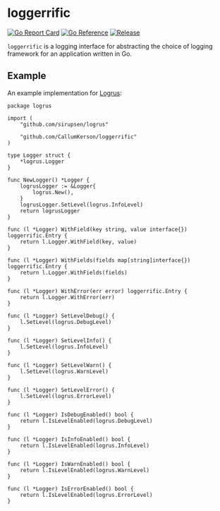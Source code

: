 # loggerrific

[![Go Report Card](https://goreportcard.com/badge/github.com/CallumKerson/loggerrific?style=flat-square)](https://goreportcard.com/report/github.com/CallumKerson/loggerrific)
[![Go Reference](https://pkg.go.dev/badge/github.com/CallumKerson/loggerrific.svg)](https://pkg.go.dev/github.com/CallumKerson/loggerrific)
[![Release](https://img.shields.io/github/release/CallumKerson/loggerrific.svg?style=flat-square)](https://github.com/CallumKerson/loggerrific/releases/latest)

`loggerrific` is a logging interface for abstracting the choice of logging framework
for an application written in Go.

## Example

An example implementation for [Logrus](https://github.com/sirupsen/logrus):
```
package logrus

import (
	"github.com/sirupsen/logrus"

	"github.com/CallumKerson/loggerrific"
)

type Logger struct {
	*logrus.Logger
}

func NewLogger() *Logger {
	logrusLogger := &Logger{
		logrus.New(),
	}
	logrusLogger.SetLevel(logrus.InfoLevel)
	return logrusLogger
}

func (l *Logger) WithField(key string, value interface{}) loggerrific.Entry {
	return l.Logger.WithField(key, value)
}

func (l *Logger) WithFields(fields map[string]interface{}) loggerrific.Entry {
	return l.Logger.WithFields(fields)
}

func (l *Logger) WithError(err error) loggerrific.Entry {
	return l.Logger.WithError(err)
}

func (l *Logger) SetLevelDebug() {
	l.SetLevel(logrus.DebugLevel)
}

func (l *Logger) SetLevelInfo() {
	l.SetLevel(logrus.InfoLevel)
}

func (l *Logger) SetLevelWarn() {
	l.SetLevel(logrus.WarnLevel)
}

func (l *Logger) SetLevelError() {
	l.SetLevel(logrus.ErrorLevel)
}

func (l *Logger) IsDebugEnabled() bool {
	return l.IsLevelEnabled(logrus.DebugLevel)
}

func (l *Logger) IsInfoEnabled() bool {
	return l.IsLevelEnabled(logrus.InfoLevel)
}

func (l *Logger) IsWarnEnabled() bool {
	return l.IsLevelEnabled(logrus.WarnLevel)
}

func (l *Logger) IsErrorEnabled() bool {
	return l.IsLevelEnabled(logrus.ErrorLevel)
}

```
